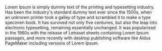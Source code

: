 Lorem Ipsum is simply dummy text of the printing and typesetting industry. Has been the industry's standard dummy text ever since the 1500s,
when an unknown printer took a galley of type and scrambled it to make a type specimen book. It has survived not only five centuries, 
but also the leap into electronic typesetting, remaining essentially unchanged. 
It was popularised in the 1960s with the release of Letraset sheets containing Lorem Ipsum passages, 
and more recently with desktop publishing software like Aldus PageMaker including versions of Lorem Ipsum.
